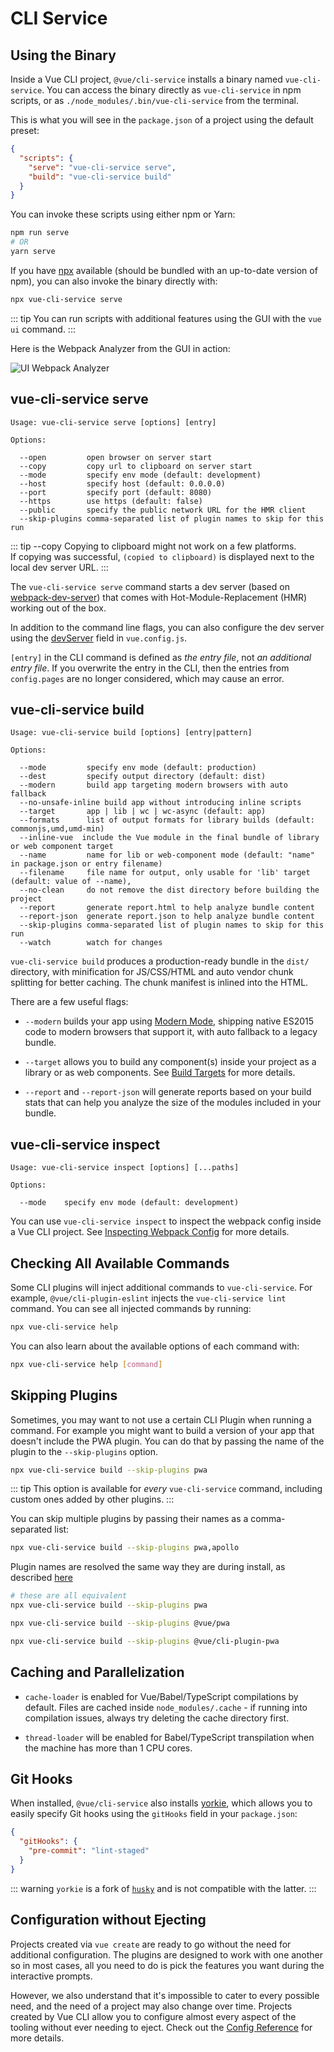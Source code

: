 # CLI Service

## Using the Binary

Inside a Vue CLI project, `@vue/cli-service` installs a binary named `vue-cli-service`. You can access the binary directly as `vue-cli-service` in npm scripts, or as `./node_modules/.bin/vue-cli-service` from the terminal.

This is what you will see in the `package.json` of a project using the default preset:

``` json
{
  "scripts": {
    "serve": "vue-cli-service serve",
    "build": "vue-cli-service build"
  }
}
```

You can invoke these scripts using either npm or Yarn:

``` bash
npm run serve
# OR
yarn serve
```

If you have [npx](https://github.com/npm/npx) available (should be bundled with an up-to-date version of npm), you can also invoke the binary directly with:

``` bash
npx vue-cli-service serve
```

::: tip
You can run scripts with additional features using the GUI with the `vue ui` command.
:::

Here is the Webpack Analyzer from the GUI in action:

![UI Webpack Analyzer](/ui-analyzer.png)

## vue-cli-service serve

```
Usage: vue-cli-service serve [options] [entry]

Options:

  --open         open browser on server start
  --copy         copy url to clipboard on server start
  --mode         specify env mode (default: development)
  --host         specify host (default: 0.0.0.0)
  --port         specify port (default: 8080)
  --https        use https (default: false)
  --public       specify the public network URL for the HMR client
  --skip-plugins comma-separated list of plugin names to skip for this run
```

::: tip --copy
Copying to clipboard might not work on a few platforms.  
If copying was successful, `(copied to clipboard)` is displayed next to the local dev server URL.
:::

The `vue-cli-service serve` command starts a dev server (based on [webpack-dev-server](https://github.com/webpack/webpack-dev-server)) that comes with Hot-Module-Replacement (HMR) working out of the box.

In addition to the command line flags, you can also configure the dev server using the [devServer](../config/#devserver) field in `vue.config.js`.

`[entry]` in the CLI command is defined as *the entry file*, not *an additional entry file*. If you overwrite the entry in the CLI, then the entries from `config.pages` are no longer considered, which may cause an error.

## vue-cli-service build

```
Usage: vue-cli-service build [options] [entry|pattern]

Options:

  --mode         specify env mode (default: production)
  --dest         specify output directory (default: dist)
  --modern       build app targeting modern browsers with auto fallback
  --no-unsafe-inline build app without introducing inline scripts
  --target       app | lib | wc | wc-async (default: app)
  --formats      list of output formats for library builds (default: commonjs,umd,umd-min)
  --inline-vue  include the Vue module in the final bundle of library or web component target
  --name         name for lib or web-component mode (default: "name" in package.json or entry filename)
  --filename     file name for output, only usable for 'lib' target (default: value of --name),
  --no-clean     do not remove the dist directory before building the project
  --report       generate report.html to help analyze bundle content
  --report-json  generate report.json to help analyze bundle content
  --skip-plugins comma-separated list of plugin names to skip for this run
  --watch        watch for changes
```

`vue-cli-service build` produces a production-ready bundle in the `dist/` directory, with minification for JS/CSS/HTML and auto vendor chunk splitting for better caching. The chunk manifest is inlined into the HTML.

There are a few useful flags:

- `--modern` builds your app using [Modern Mode](./browser-compatibility.md#modern-mode), shipping native ES2015 code to modern browsers that support it, with auto fallback to a legacy bundle.

- `--target` allows you to build any component(s) inside your project as a library or as web components. See [Build Targets](./build-targets.md) for more details.

- `--report` and `--report-json` will generate reports based on your build stats that can help you analyze the size of the modules included in your bundle.

## vue-cli-service inspect

```
Usage: vue-cli-service inspect [options] [...paths]

Options:

  --mode    specify env mode (default: development)
```

You can use `vue-cli-service inspect` to inspect the webpack config inside a Vue CLI project. See [Inspecting Webpack Config](./webpack.md#inspecting-the-project-s-webpack-config) for more details.

## Checking All Available Commands

Some CLI plugins  will inject additional commands to `vue-cli-service`. For example, `@vue/cli-plugin-eslint` injects the `vue-cli-service lint` command. You can see all injected commands by running:

``` bash
npx vue-cli-service help
```

You can also learn about the available options of each command with:

``` bash
npx vue-cli-service help [command]
```

## Skipping Plugins

Sometimes, you may want to not use a certain CLI Plugin when running a command. For example you might want to build a version of your app that doesn't include the PWA plugin. You can do that by passing the name of the plugin to the `--skip-plugins` option.

```bash
npx vue-cli-service build --skip-plugins pwa
```

::: tip
This option is available for _every_ `vue-cli-service` command, including custom ones added by other plugins.
:::

You can skip multiple plugins by passing their names as a comma-separated list:

```bash
npx vue-cli-service build --skip-plugins pwa,apollo
```

Plugin names are resolved the same way they are during install, as described [here](./plugins-and-presets.md#installing-plugins-in-an-existing-project)

``` bash
# these are all equivalent
npx vue-cli-service build --skip-plugins pwa

npx vue-cli-service build --skip-plugins @vue/pwa

npx vue-cli-service build --skip-plugins @vue/cli-plugin-pwa
```

## Caching and Parallelization

- `cache-loader` is enabled for Vue/Babel/TypeScript compilations by default. Files are cached inside `node_modules/.cache` - if running into compilation issues, always try deleting the cache directory first.

- `thread-loader` will be enabled for Babel/TypeScript transpilation when the machine has more than 1 CPU cores.

## Git Hooks

When installed, `@vue/cli-service` also installs [yorkie](https://github.com/yyx990803/yorkie), which allows you to easily specify Git hooks using the `gitHooks` field in your `package.json`:

``` json
{
  "gitHooks": {
    "pre-commit": "lint-staged"
  }
}
```

::: warning
`yorkie` is a fork of [`husky`](https://github.com/typicode/husky) and is not compatible with the latter.
:::

## Configuration without Ejecting

Projects created via `vue create` are ready to go without the need for additional configuration. The plugins are designed to work with one another so in most cases, all you need to do is pick the features you want during the interactive prompts.

However, we also understand that it's impossible to cater to every possible need, and the need of a project may also change over time. Projects created by Vue CLI allow you to configure almost every aspect of the tooling without ever needing to eject. Check out the [Config Reference](../config/) for more details.
